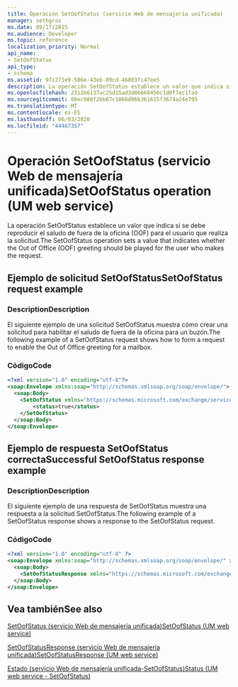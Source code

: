 ```yaml
---
title: Operación SetOofStatus (servicio Web de mensajería unificada)
manager: sethgros
ms.date: 09/17/2015
ms.audience: Developer
ms.topic: reference
localization_priority: Normal
api_name:
- SetOofStatus
api_type:
- schema
ms.assetid: 97c271e9-506e-43eb-89cd-46803fc47ee5
description: La operación SetOofStatus establece un valor que indica si se debe reproducir el saludo de fuera de la oficina (OOF) para el usuario que realiza la solicitud.
ms.openlocfilehash: 2311b6137ac25d15ad3d06668450c1d0f7ec1fad
ms.sourcegitcommit: 88ec988f2bb67c1866d06b361615f3674a24e795
ms.translationtype: MT
ms.contentlocale: es-ES
ms.lasthandoff: 06/03/2020
ms.locfileid: "44467357"
---
```

# <a name="setoofstatus-operation-um-web-service"></a><span data-ttu-id="73531-103">Operación SetOofStatus (servicio Web de mensajería unificada)</span><span class="sxs-lookup"><span data-stu-id="73531-103">SetOofStatus operation (UM web service)</span></span>

<span data-ttu-id="73531-104">La operación SetOofStatus establece un valor que indica si se debe reproducir el saludo de fuera de la oficina (OOF) para el usuario que realiza la solicitud.</span><span class="sxs-lookup"><span data-stu-id="73531-104">The SetOofStatus operation sets a value that indicates whether the Out of Office (OOF) greeting should be played for the user who makes the request.</span></span>
  
## <a name="setoofstatus-request-example"></a><span data-ttu-id="73531-105">Ejemplo de solicitud SetOofStatus</span><span class="sxs-lookup"><span data-stu-id="73531-105">SetOofStatus request example</span></span>

### <a name="description"></a><span data-ttu-id="73531-106">Description</span><span class="sxs-lookup"><span data-stu-id="73531-106">Description</span></span>

<span data-ttu-id="73531-107">El siguiente ejemplo de una solicitud SetOofStatus muestra cómo crear una solicitud para habilitar el saludo de fuera de la oficina para un buzón.</span><span class="sxs-lookup"><span data-stu-id="73531-107">The following example of a SetOofStatus request shows how to form a request to enable the Out of Office greeting for a mailbox.</span></span>
  
### <a name="code"></a><span data-ttu-id="73531-108">Código</span><span class="sxs-lookup"><span data-stu-id="73531-108">Code</span></span>

```XML
<?xml version="1.0" encoding="utf-8"?>
<soap:Envelope xmlns:soap="http://schemas.xmlsoap.org/soap/envelope/">
  <soap:Body>
    <SetOofStatus xmlns="https://schemas.microsoft.com/exchange/services/2006/messages">
        <status>true</status>
    </SetOofStatus>
  </soap:Body>
</soap:Envelope>
```

## <a name="successful-setoofstatus-response-example"></a><span data-ttu-id="73531-109">Ejemplo de respuesta SetOofStatus correcta</span><span class="sxs-lookup"><span data-stu-id="73531-109">Successful SetOofStatus response example</span></span>

### <a name="description"></a><span data-ttu-id="73531-110">Description</span><span class="sxs-lookup"><span data-stu-id="73531-110">Description</span></span>

<span data-ttu-id="73531-111">El siguiente ejemplo de una respuesta de SetOofStatus muestra una respuesta a la solicitud SetOofStatus.</span><span class="sxs-lookup"><span data-stu-id="73531-111">The following example of a SetOofStatus response shows a response to the SetOofStatus request.</span></span>
  
### <a name="code"></a><span data-ttu-id="73531-112">Código</span><span class="sxs-lookup"><span data-stu-id="73531-112">Code</span></span>

```XML
<?xml version="1.0" encoding="utf-8" ?> 
<soap:Envelope xmlns:soap="http://schemas.xmlsoap.org/soap/envelope/" xmlns:xsi="http://www.w3.org/2001/XMLSchema-instance" xmlns:xsd="http://www.w3.org/2001/XMLSchema">
  <soap:Body>
    <SetOofStatusResponse xmlns="https://schemas.microsoft.com/exchange/services/2006/messages" /> 
  </soap:Body>
</soap:Envelope>
```

## <a name="see-also"></a><span data-ttu-id="73531-113">Vea también</span><span class="sxs-lookup"><span data-stu-id="73531-113">See also</span></span>



[<span data-ttu-id="73531-114">SetOofStatus (servicio Web de mensajería unificada)</span><span class="sxs-lookup"><span data-stu-id="73531-114">SetOofStatus (UM web service)</span></span>](setoofstatus-um-web-service.md)
  
[<span data-ttu-id="73531-115">SetOofStatusResponse (servicio Web de mensajería unificada)</span><span class="sxs-lookup"><span data-stu-id="73531-115">SetOofStatusResponse (UM web service)</span></span>](setoofstatusresponse-um-web-service.md)
  
[<span data-ttu-id="73531-116">Estado (servicio Web de mensajería unificada-SetOofStatus)</span><span class="sxs-lookup"><span data-stu-id="73531-116">Status (UM web service - SetOofStatus)</span></span>](status-um-web-servicesetoofstatus.md)

